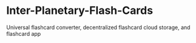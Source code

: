 # Inter-Planetary-Flash-Cards
Universal flashcard converter, decentralized flashcard cloud storage, and flashcard app

